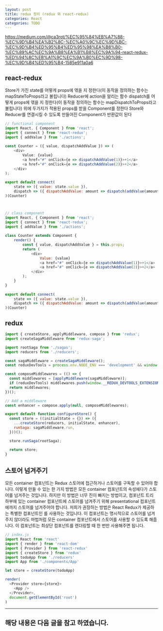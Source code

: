 ```yaml
---
layout: post
title: redux 정리 (redux 와 react-redux)
categories: React
categories: TODO
---
```


https://medium.com/@ca3rot/%EC%95%84%EB%A7%88-%EC%9D%B4%EA%B2%8C-%EC%A0%9C%EC%9D%BC-%EC%9D%B4%ED%95%B4%ED%95%98%EA%B8%B0-%EC%89%AC%EC%9A%B8%EA%B1%B8%EC%9A%94-react-redux-%ED%94%8C%EB%A1%9C%EC%9A%B0%EC%9D%98-%EC%9D%B4%ED%95%B4-1585e911a0a6

## react-redux
Store가 가진 state를 어떻게 props에 엮을 지 정한다(이 동작을 정의하는 함수는 mapStateToProps라고 불립니다)
Reducer에 action을 알리는 함수 dispatch를 어떻게 props에 엮을 지 정한다(이 동작을 정의하는 함수는 mapDispatchToProps라고 불립니다)
위에 두가지가 적용된 props를 받을 Component를 정한다
Store와 Reducer를 연결시킬 수 있도록 만들어진 Component가 반환값이 된다

```js
// functional component
import React, { Component } from 'react';
import { connect } from 'react-redux';
import { addValue } from './actions';
​
const Counter = ({ value, dispatchAddValue }) => (
    <div>
        Value: {value}
        <a href="#" onClick={e => dispatchAddValue(1)}>+1</a>
        <a href="#" onClick={e => dispatchAddValue(2)}>+2</a>
    </div>
);
​
export default connect(
    state => ({ value: state.value }),
    dispatch => ({ dispatchAddValue: amount => dispatch(addValue(amount)) })
)(Counter)



// class component
import React, { Component } from 'react';
import { connect } from 'react-redux';
import { addValue } from './actions';
​
class Counter extends Component {
    render() {
        const { value, dispatchAddValue } = this.props;
        return (
            <div>
                Value: {value}
                <a href="#" onClick={e => dispatchAddValue(1)}>+1</a>
                <a href="#" onClick={e => dispatchAddValue(2)}>+2</a>
            </div>
        );
    }
}
​
export default connect(
    state => ({ value: state.value }),
    dispatch => ({ dispatchAddValue: amount => dispatch(addValue(amount)) })
)(Counter)
```

## redux

```js
import { createStore, applyMiddleware, compose } from 'redux';
import createSagaMiddleware from 'redux-saga';

import rootSaga from './sagas';
import reducers from './reducers';

const sagaMiddleware = createSagaMiddleware();
const reduxDevTools = process.env.NODE_ENV === 'development' && window.__REDUX_DEVTOOLS_EXTENSION__;

const composeMiddlewares = (() => {
  const middlewares = [applyMiddleware(sagaMiddleware)];
  if (reduxDevTools) middlewares.push(window.__REDUX_DEVTOOLS_EXTENSION__());
  return middlewares;
})();

// Add a middleware
const enhancer = compose.apply(null, composeMiddlewares);

export default function configureStore() {
  const store = ((initialState = {}) => ({
    ...createStore(reducers, initialState, enhancer),
    runSaga: sagaMiddleware.run,
  }))();

  store.runSaga(rootSaga);

  return store;
}

```

## 스토어 넘겨주기
모든 container 컴포넌트는 Redux 스토어에 접근하거나 스토어를 구독할 수 있어야 합니다. 이렇게 만들 수 있는 한 가지 방법은 모든 container 컴포넌트의 속성에다가 스토어를 넘겨주는 것입니다. 하지만 이 방법은 너무 진이 빠지는 방법이고, 컴포넌트 트리 하부에 있는 container 컴포넌트에 스토어를 넘겨주기 위해 presentational 컴포넌트에까지 스토어를 넘겨주어야 합니다.
저희가 권장하는 방법은 React Redux가 제공하는 특별한 컴포넌트인 <Provider>를 사용하는 것입니다. 이 컴포넌트는 명시적으로 스토어를 넘겨주지 않더라도 마법처럼 모든 container 컴포넌트에서 스토어를 사용할 수 있도록 해줍니다. 이 컴포넌트는 최상단 컴포넌트를 렌더링할 때 한 번만 사용해주면 됩니다.

```js
// index.js
import React from 'react'
import { render } from 'react-dom'
import { Provider } from 'react-redux'
import { createStore } from 'redux'
import todoApp from './reducers'
import App from './components/App'

let store = createStore(todoApp)

render(
  <Provider store={store}>
    <App />
  </Provider>,
  document.getElementById('root')
)

```


----
해당 내용은 다음 글을 참고 하였습니다.
- 